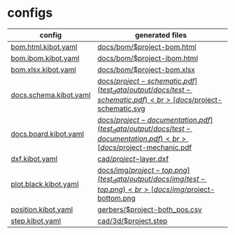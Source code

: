 # configs

config | generated files
------------ | -------------
[bom.html.kibot.yaml](config/bom.html.kibot.yaml)|[docs/bom/$project-bom.html](test_data/output/docs/bom/test-bom.html)
[bom.ibom.kibot.yaml](config/bom.ibom.kibot.yaml)|[docs/bom/$project-ibom.html](test_data/output/docs/bom/test-ibom.html)
[bom.xlsx.kibot.yaml](config/bom.xlsx.kibot.yaml)|[docs/bom/$project-bom.xlsx](test_data/output/docs/bom/test-bom.xlsx)
[docs.schema.kibot.yaml](config/docs.schema.kibot.yaml)|[docs/$project-schematic.pdf](test_data/output/docs/test-schematic.pdf)<br>[docs/$project-schematic.svg](test_data/output/docs/test-schematic.svg)
[docs.board.kibot.yaml](config/docs.board.kibot.yaml)|[docs/$project-documentation.pdf](test_data/output/docs/test-documentation.pdf)<br>[docs/$project-mechanic.pdf](test_data/output/docs/test-mechanic.pdf)
[dxf.kibot.yaml](config/dxf.kibot.yaml)|[cad/$project-$layer.dxf](test_data/output/cad)
[plot.black.kibot.yaml](config/plot.black.kibot.yaml)|[docs/img/$project-top.png](test_data/output/docs/img/test-top.png)<br>[docs/img/$project-bottom.png](test_data/output/docs/img/test-bottom.png)
[position.kibot.yaml](config/position.kibot.yaml)|[gerbers/$project-both_pos.csv](test_data/output/gerbers/test-both_pos.csv)
[step.kibot.yaml](config/step.kibot.yaml)|[cad/3d/$project.step](test_data/output/cad/3d/test.step)
